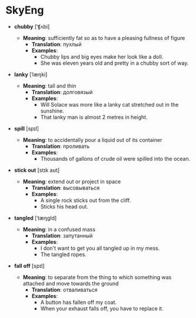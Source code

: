 # SkyEng

- **chubby** [ˈʧʌbi]
  - **Meaning**: sufficiently fat so as to have a pleasing fullness of figure
    - **Translation**: пухлый
    - **Examples**:
      - Chubby lips and big eyes make her look like a doll.
      - She was eleven years old and pretty in a chubby sort of way.

- **lanky** [ˈlæŋki]
  - **Meaning**: tall and thin
    - **Translation**: долговязый
    - **Examples**:
      - Will Solace was more like a lanky cat stretched out in the sunshine.
      - That lanky man is almost 2 metres in height.

- **spill** [spɪl]
  - **Meaning**: to accidentally pour a liquid out of its container
    - **Translation**: проливать
    - **Examples**:
      - Thousands of gallons of crude oil were spilled into the ocean.

- **stick out** [stɪk aʊt]
  - **Meaning**: extend out or project in space
    - **Translation**: высовываться
    - **Examples**:
      - A single rock sticks out from the cliff.
      - Sticks his head out.

- **tangled** [ˈtæŋgld]
  - **Meaning**: in a confused mass
    - **Translation**: запутанный
    - **Examples**:
      - I don't want to get you all tangled up in my mess.
      - The tangled ropes.

- **fall off** [spɪl]
  - **Meaning**: to separate from the thing to which something was attached and move towards the ground
    - **Translation**: отваливаться
    - **Examples**:
      - A button has fallen off my coat.
      - When your exhaust falls off, you have to replace it.
